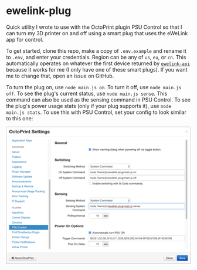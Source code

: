 # ewelink-plug

Quick utility I wrote to use with the OctoPrint plugin PSU Control so that I can turn my 3D printer on and off using a smart plug that uses the eWeLink app for control. 

To get started, clone this repo, make a copy of `.env.example` and rename it to `.env`, and enter your credentials. Region can be any of `us`, `eu`, or `cn`. This automatically operates on whatever the first device returned by [`ewelink-api`](https://github.com/skydiver/ewelink-api/) because it works for me (I only have one of these smart plugs). If you want me to change that, open an issue on GitHub.

To turn the plug on, use `node main.js on`. To turn it off, use `node main.js off`. To see the plug's current status, use `node main.js sense`. This command can also be used as the sensing command in PSU Control. To see the plug's power usage stats (only if your plug supports it), use `node main.js stats`.
To use this with PSU Control, set your config to look similar to this one: 

![Screenshot of PSU Control config](https://raw.githubusercontent.com/jasonappah/ewelink-plug/master/psucontrol.png)
